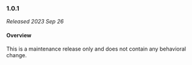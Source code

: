 ### 1.0.1

_Released 2023 Sep 26_

#### Overview

This is a maintenance release only and does not contain any behavioral change.